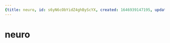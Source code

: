 ```yaml
---
{title: neuro, id: s6yN6cObYidZ4ghByScYX, created: 1646939147195, updated: 1646939147195}
---
```

# neuro

